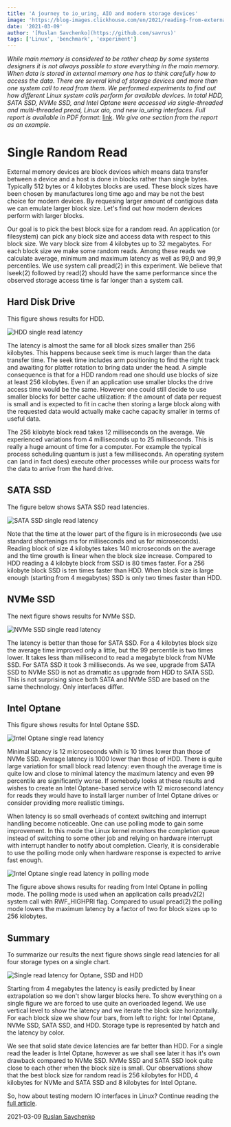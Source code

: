 ```yaml
---
title: 'A journey to io_uring, AIO and modern storage devices'
image: 'https://blog-images.clickhouse.com/en/2021/reading-from-external-memory/all-single-read.png'
date: '2021-03-09'
author: '[Ruslan Savchenko](https://github.com/savrus)'
tags: ['Linux', 'benchmark', 'experiment']
---
```


*While main memory is considered to be rather cheap by some systems designers it is not always possible to store everything in the main memory. When data is stored in external memory one has to think carefully how to access the data. There are several kind of storage devices and more than one system call to read from them. We performed experiments to find out how different Linux system calls perform for available devices. In total HDD, SATA SSD, NVMe SSD, and Intel Optane were accessed via single-threaded and multi-threaded pread, Linux aio, and new io_uring interfaces. Full report is available in PDF format:* [link](https://arxiv.org/pdf/2102.11198). *We give one section from the report as an example.*

# Single Random Read

External memory devices are block devices which means data transfer between a device and a host is done in blocks rather than single bytes. Typically 512 bytes or 4 kilobytes blocks are used. These block sizes have been chosen by manufactures long time ago and may be not the best choice for modern devices. By requesing larger amount of contigious data we can emulate larger block size. Let's find out how modern devices perform with larger blocks.

Our goal is to pick the best block size for a random read. An application (or filesystem) can pick any block size and access data with respect to this block size. We vary block size from 4 kilobytes up to 32 megabytes. For each block size we make some random reads. Among these reads we calculate average, minimum and maximum latency as well as 99,0 and 99,9 percentiles. We use system call pread(2) in this experiment. We believe that lseek(2) followed by read(2) should have the same performance since the observed storage access time is far longer than a system call.

## Hard Disk Drive

This figure shows results for HDD.

![HDD single read latency](https://blog-images.clickhouse.com/en/2021/reading-from-external-memory/hdd-single-read.png)

The latency is almost the same for all block sizes smaller than 256 kilobytes. This happens because seek time is much larger than the data transfer time. The seek time includes arm positioning to find the right track and awaiting for platter rotation to bring data under the head. A simple consequence is that for a HDD random read one should use blocks of size at least 256 kilobytes. Even if an application use smaller blocks the drive access time would be the same. However one could still decide to use smaller blocks for better cache utilization: if the amount of data per request is small and is expected to fit in cache then storing a large block along with the requested data would actually make cache capacity smaller in terms of useful data.

The 256 kilobyte block read takes 12 milliseconds on the average. We experienced variations from 4 milliseconds up to 25 milliseconds.  This is really a huge amount of time for a computer. For example the typical process scheduling quantum is just a few milliseconds. An operating system can (and in fact does) execute other processes while our process waits for the data to arrive from the hard drive.

## SATA SSD

The figure below shows SATA SSD read latencies.

![SATA SSD single read latency](https://blog-images.clickhouse.com/en/2021/reading-from-external-memory/ssd-single-read.png)

Note that the time at the lower part of the figure is in microseconds (we use standard shortenings ms for milliseconds and us for microseconds). Reading block of size 4 kilobytes takes 140 microseconds on the average and the time growth is linear when the block size increase. Compared to HDD reading a 4 kilobyte block from SSD is 80 times faster. For a 256 kilobyte block SSD is ten times faster than HDD. When block size is large enough (starting from 4 megabytes) SSD is only two times faster than HDD.

## NVMe SSD

The next figure shows results for NVMe SSD.

![NVMe SSD single read latency](https://blog-images.clickhouse.com/en/2021/reading-from-external-memory/nvme-single-read.png)

The latency is better than those for SATA SSD. For a 4 kilobytes block size the average time improved only a little, but the 99 percentile is two times lower. It takes less than millisecond to read a megabyte block from NVMe SSD. For SATA SSD it took 3 milliseconds. As we see, upgrade from SATA SSD to NVMe SSD is not as dramatic as upgrade from HDD to SATA SSD. This is not surprising since both SATA and NVMe SSD are based on the same thechnology. Only interfaces differ.

## Intel Optane

This figure shows results for Intel Optane SSD.

![Intel Optane single read latency](https://blog-images.clickhouse.com/en/2021/reading-from-external-memory/optane-single-read.png)

Minimal latency is 12 microseconds whih is 10 times lower than those of NVMe SSD. Average latency is 1000 lower than those of HDD. There is quite large variation for small block read latency: even though the average time is quite low and close to minimal latency the maximum latency and even 99 percentile are significantly worse. If somebody looks at these results and wishes to create an Intel Optane-based service with 12 microsecond latency for reads they would have to install larger number of Intel Optane drives or consider providing more realistic timings.

When latency is so small overheads of context switching and interrupt handling become noticeable. One can use polling mode to gain some improvement. In this mode the Linux kernel monitors the completion queue instead of switching to some other job and relying on hardware interrupt with interrupt handler to notify about completion. Clearly, it is considerable to use the polling mode only when hardware response is expected to arrive fast enough.

![Intel Optane single read latency in polling mode](https://blog-images.clickhouse.com/en/2021/reading-from-external-memory/optane-single-hipri-read.png)

The figure above shows results for reading from Intel Optane in polling mode. The polling mode is used when an application calls preadv2(2) system call with RWF\_HIGHPRI flag. Compared to usual pread(2) the polling mode lowers the maximum latency by a factor of two for block sizes up to 256 kilobytes.

## Summary

To summarize our results the next figure shows single read latencies for all four storage types on a single chart.

![Single read latency for Optane, SSD and HDD](https://blog-images.clickhouse.com/en/2021/reading-from-external-memory/all-single-read.png)

Starting from 4 megabytes the latency is easily predicted by linear extrapolation so we don't show larger blocks here. To show everything on a single figure we are forced to use quite an overloaded legend. We use vertical level to show the latency and we iterate the block size horizontally. For each block size we show four bars, from left to right: for Intel Optane, NVMe SSD, SATA SSD, and HDD. Storage type is represented by hatch and the latency by color.

We see that solid state device latencies are far better than HDD. For a single read the leader is Intel Optane, however as we shall see later it has it's own drawback compared to NVMe SSD. NVMe SSD and SATA SSD look quite close to each other when the block size is small. Our observations show that the best block size for random read is 256 kilobytes for HDD, 4 kilobytes for NVMe and SATA SSD and 8 kilobytes for Intel Optane.

So, how about testing modern IO interfaces in Linux? Continue reading the [full article](https://arxiv.org/pdf/2102.11198).

2021-03-09 [Ruslan Savchenko](https://github.com/savrus)


